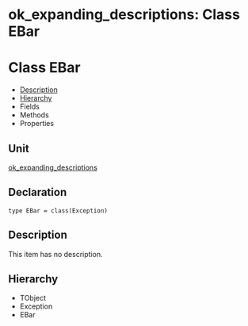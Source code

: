# ok\_expanding\_descriptions: Class EBar


# Class EBar
<span id="EBar"/>

- [Description](#PasDoc-Description)
- [Hierarchy](#PasDoc-Hierarchy)
- Fields
- Methods
- Properties

<span id="PasDoc-Description"/>

## Unit


[ok\_expanding\_descriptions](ok_expanding_descriptions.md)


## Declaration


```type EBar = class(Exception)```


## Description
This item has no description.



## Hierarchy


<span id="PasDoc-Hierarchy"/>

- TObject
- Exception
- EBar


